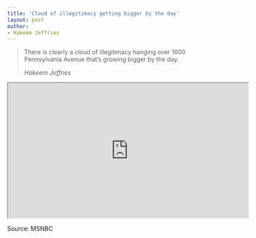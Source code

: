 ```yaml
---
title: 'Cloud of illegitimacy getting bigger by the day'
layout: post
author:
- Hakeem Jeffries
---
```


> There is clearly a cloud of illegitimacy hanging over 1600 Pennsylvania Avenue that’s growing bigger by the day.
>
> <cite>Hakeem Jeffries</cite>

<iframe width="560" height="315" src="https://grabien.com/getmedia.php?id=1739539&amp;key=1a61106ff4325515eec55ba9b642bf8e&amp;userid=17087"></iframe>

Source: MSNBC

